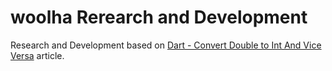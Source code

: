 # woolha Rerearch and Development
Research and Development based on [Dart - Convert Double to Int And Vice Versa](https://www.woolha.com/tutorials/dart-convert-double-to-int-and-vice-versa) article.
